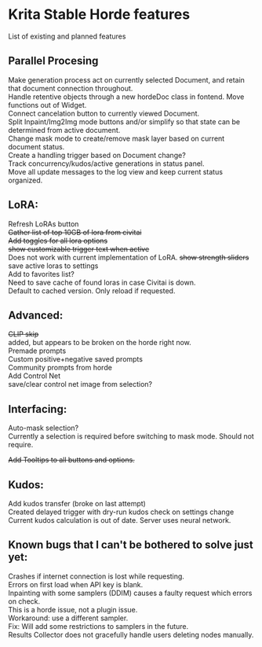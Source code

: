 # Krita Stable Horde features
List of existing and planned features  

## Parallel Procesing
Make generation process act on currently selected Document, and retain that document connection throughout.  
    Handle retentive objects through a new hordeDoc class in fontend. Move functions out of Widget.  
Connect cancelation button to currently viewed Document.  
Split Inpaint/Img2Img mode buttons and/or simplify so that state can be determined from active document.  
    Change mask mode to create/remove mask layer based on current document status.  
    Create a handling trigger based on Document change?  
Track concurrency/kudos/active generations in status panel.  
    Move all update messages to the log view and keep current status organized.  

## LoRA:
Refresh LoRAs button  
    ~~Gather list of top 10GB of lora from civitai~~  
    ~~Add toggles for all lora options~~  
    ~~show customizable trigger text when active~~  
      Does not work with current implementation of LoRA.
    ~~show strength sliders~~
    save active loras to settings  
Add to favorites list?  
Need to save cache of found loras in case Civitai is down.  
    Default to cached version. Only reload if requested.

## Advanced:
~~CLIP skip~~  
    added, but appears to be broken on the horde right now.  
Premade prompts  
    Custom positive+negative saved prompts  
    Community prompts from horde  
Add Control Net  
    save/clear control net image from selection?  

## Interfacing:
Auto-mask selection?  
    Currently a selection is required before switching to mask mode. Should not require.  
  
~~Add Tooltips to all buttons and options.~~  

## Kudos:
Add kudos transfer (broke on last attempt)  
Created delayed trigger with dry-run kudos check on settings change  
    Current kudos calculation is out of date. Server uses neural network.  

## Known bugs that I can't be bothered to solve just yet:
Crashes if internet connection is lost while requesting.  
Errors on first load when API key is blank.  
Inpainting with some samplers (DDIM) causes a faulty request which errors on check.  
    This is a horde issue, not a plugin issue.  
    Workaround: use a different sampler.  
    Fix: Will add some restrictions to samplers in the future.  
Results Collector does not gracefully handle users deleting nodes manually.  